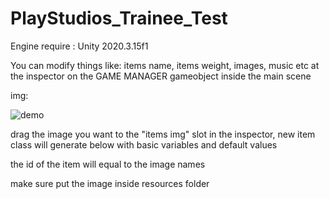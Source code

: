 # PlayStudios_Trainee_Test

Engine require : Unity 2020.3.15f1

You can modify things like: items name, items weight, images, music etc at the inspector on the GAME MANAGER gameobject inside the main scene

img: 

![demo](https://prnt.sc/1h77chn)

drag the image you want to the "items img" slot in the inspector, new item class will generate below with basic variables and default values

the id of the item will equal to the image names

make sure put the image inside resources folder


